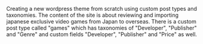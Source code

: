 Creating a new wordpress theme from scratch using custom post types and taxonomies.
The content of the site is about reviewing and importing japanese exclusive video games from Japan to overseas.
There is a custom post type called "games" which has taxonomies of "Developer", "Publisher" and "Genre" and custom fields "Developer", "Publisher" and "Price" as well.